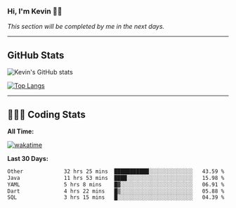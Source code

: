 ### Hi, I'm Kevin 👋🏻

_This section will be completed by me in the next days._


--- 
## GitHub Stats
![Kevin's GitHub stats](https://github-readme-stats.vercel.app/api?username=kevin-kraus&show_icons=true&theme=dark)

[![Top Langs](https://github-readme-stats.vercel.app/api/top-langs/?username=kevin-kraus&layout=compact&theme=dark)]()

---
## 🧑🏻‍💻 Coding Stats

**All Time:**

[![wakatime](https://wakatime.com/badge/user/2ee1869b-72a2-4c21-b5f7-e95432f5a1cf.svg?style=flat)](https://wakatime.com/@2ee1869b-72a2-4c21-b5f7-e95432f5a1cf)

**Last 30 Days:**

<!--START_SECTION:waka-->

```txt
Other             32 hrs 25 mins  ███████████░░░░░░░░░░░░░░   43.59 %
Java              11 hrs 53 mins  ████░░░░░░░░░░░░░░░░░░░░░   15.98 %
YAML              5 hrs 8 mins    █▓░░░░░░░░░░░░░░░░░░░░░░░   06.91 %
Dart              4 hrs 22 mins   █▒░░░░░░░░░░░░░░░░░░░░░░░   05.88 %
SQL               3 hrs 15 mins   █░░░░░░░░░░░░░░░░░░░░░░░░   04.39 %
```

<!--END_SECTION:waka-->
